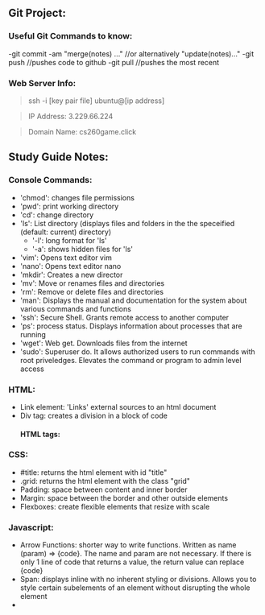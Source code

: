 ## Git Project:

### Useful Git Commands to know:
 -git commit -am "merge(notes) ..." //or alternatively "update(notes)..."
 -git push //pushes code to github
 -git pull //pushes the most recent 

### Web Server Info:
> ssh -i [key pair file] ubuntu@[ip address]

> IP Address: 3.229.66.224

> Domain Name: cs260game.click

## Study Guide Notes:
### Console Commands:
 - 'chmod': changes file permissions
 - 'pwd': print working directory
 - 'cd': change directory
 - 'ls': List directory (displays files and folders in the the speceified (default: current) directory)
   - '-l': long format for 'ls'
   - '-a': shows hidden files for 'ls'
 - 'vim': Opens text editor vim
 - 'nano': Opens text editor nano
 - 'mkdir': Creates a new director
 - 'mv': Move or renames files and directories
 - 'rm': Remove or delete files and directories
 - 'man': Displays the manual and documentation for the system about various commands and functions
 - 'ssh': Secure Shell. Grants remote access to another computer
 - 'ps': process status. Displays information about processes that are running
 - 'wget': Web get. Downloads files from the internet
 - 'sudo': Superuser do. It allows authorized users to run commands with root priveledges. Elevates the command or program to admin level access

### HTML:
 - Link element: 'Links' external sources to an html document
 - Div tag: creates a division in a block of code
   #### HTML tags:

### CSS:
 - #title: returns the html element with id "title"
 - .grid: returns the html element with the class "grid"
 - Padding: space between content and inner border
 - Margin: space between the border and other outside elements
 - Flexboxes: create flexible elements that resize with scale

### Javascript:
 - Arrow Functions: shorter way to write functions. Written as name (param) => {code}. The name and param are not necessary. If there is only 1 line of code that returns a value, the return value can replace {code}
 - Span: displays inline with no inherent styling or divisions. Allows you to style certain subelements of an element without disrupting the whole element
 - 
